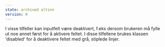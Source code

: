 ```yaml
---
state: archived altinn
version: 0
---
```


I visse tilfeller kan inputfelt være deaktivert, f.eks dersom brukeren må fylle ut noe annet først for å aktivere feltet. I disse tilfellene brukes klassen 'disabled' for å deaktivere feltet med grå, stiplede linjer.
